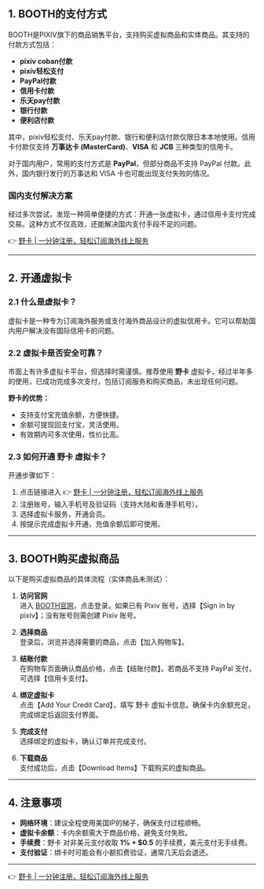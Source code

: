 ## 1. BOOTH的支付方式

BOOTH是PIXIV旗下的商品销售平台，支持购买虚拟商品和实体商品。其支持的付款方式包括：

- **pixiv coban付款**
- **pixiv轻松支付**
- **PayPal付款**
- **信用卡付款**
- **乐天pay付款**
- **银行付款**
- **便利店付款**

其中，pixiv轻松支付、乐天pay付款、银行和便利店付款仅限日本本地使用。信用卡付款仅支持 **万事达卡 (MasterCard)**、**VISA** 和 **JCB** 三种类型的信用卡。

对于国内用户，常用的支付方式是 **PayPal**，但部分商品不支持 PayPal 付款。此外，国内银行发行的万事达和 VISA 卡也可能出现支付失败的情况。

### 国内支付解决方案

经过多次尝试，发现一种简单便捷的方式：开通一张虚拟卡，通过信用卡支付完成交易。这种方式不仅高效，还能解决国内支付手段不足的问题。

👉 [野卡 | 一分钟注册，轻松订阅海外线上服务](https://bit.ly/bewildcard)

---

## 2. 开通虚拟卡

### 2.1 什么是虚拟卡？

虚拟卡是一种专为订阅海外服务或支付海外商品设计的虚拟信用卡。它可以帮助国内用户解决没有国际信用卡的问题。

### 2.2 虚拟卡是否安全可靠？

市面上有许多虚拟卡平台，但选择时需谨慎。推荐使用 **野卡** 虚拟卡，经过半年多的使用，已成功完成多次支付，包括订阅服务和购买商品，未出现任何问题。

**野卡的优势：**
- 支持支付宝充值余额，方便快捷。
- 余额可提现回支付宝，灵活使用。
- 有效期内可多次使用，性价比高。

### 2.3 如何开通 野卡 虚拟卡？

开通步骤如下：

1. 点击链接进入 👉 [野卡 | 一分钟注册，轻松订阅海外线上服务](https://bit.ly/bewildcard)
2. 注册账号，输入手机号及验证码（支持大陆和香港手机号）。
3. 选择虚拟卡服务，开通会员。
4. 按提示完成虚拟卡开通，充值余额后即可使用。

---

## 3. BOOTH购买虚拟商品

以下是购买虚拟商品的具体流程（实体商品未测试）：

1. **访问官网**  
   进入 [BOOTH官网](https://booth.pm/)，点击登录。如果已有 Pixiv 账号，选择【Sign in by pixiv】；没有账号则需创建 Pixiv 账号。

2. **选择商品**  
   登录后，浏览并选择需要的商品，点击【加入购物车】。

3. **结账付款**  
   在购物车页面确认商品价格，点击【结账付款】。若商品不支持 PayPal 支付，可选择【信用卡支付】。

4. **绑定虚拟卡**  
   点击【Add Your Credit Card】，填写 野卡 虚拟卡信息。确保卡内余额充足，完成绑定后返回支付界面。

5. **完成支付**  
   选择绑定的虚拟卡，确认订单并完成支付。

6. **下载商品**  
   支付成功后，点击【Download Items】下载购买的虚拟商品。

---

## 4. 注意事项

- **网络环境**：建议全程使用美国IP的梯子，确保支付过程顺畅。
- **虚拟卡余额**：卡内余额需大于商品价格，避免支付失败。
- **手续费**：野卡 对非美元支付收取 **1% + $0.5** 的手续费，美元支付无手续费。
- **支付验证**：绑卡时可能会有小额扣费验证，通常几天后会退还。

---

👉 [野卡 | 一分钟注册，轻松订阅海外线上服务](https://bit.ly/bewildcard)